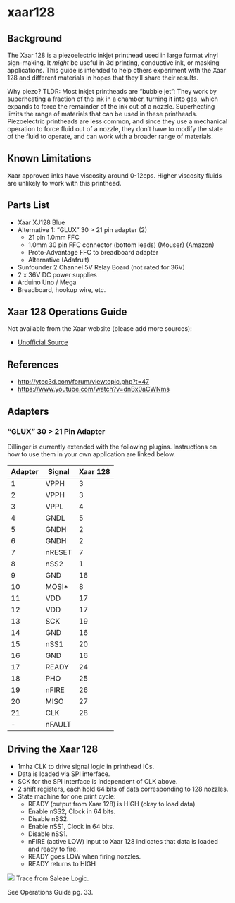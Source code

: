 # xaar128

## Background

The Xaar 128 is a piezoelectric inkjet printhead used in large format vinyl sign-making. It *might* be useful in 3d printing, conductive ink, or masking applications. This guide is intended to help others experiment with the Xaar 128 and different materials in hopes that they’ll share their results.

Why piezo? TLDR: Most inkjet printheads are “bubble jet”: They work by superheating a fraction of the ink in a chamber, turning it into gas, which expands to force the remainder of the ink out of a nozzle. Superheating limits the range of materials that can be used in these printheads. Piezoelectric printheads are less common, and since they use a mechanical operation to force fluid out of a nozzle, they don’t have to modify the state of the fluid to operate, and can work with a broader range of materials.

## Known Limitations

Xaar approved inks have viscosity around 0-12cps. Higher viscosity fluids are unlikely to work with this printhead.

## Parts List
- Xaar XJ128 Blue
- Alternative 1: “GLUX” 30 > 21 pin adapter (2)
  - 21 pin 1.0mm FFC
  - 1.0mm 30 pin FFC connector (bottom leads) (Mouser) (Amazon)
  - Proto-Advantage FFC to breadboard adapter
  - Alternative (Adafruit)
- Sunfounder 2 Channel 5V Relay Board (not rated for 36V)
- 2 x 36V DC power supplies
- Arduino Uno / Mega
- Breadboard, hookup wire, etc.

## Xaar 128 Operations Guide
Not available from the Xaar website (please add more sources):
- [Unofficial Source](http://d1.amobbs.com/bbs_upload782111/files_36/ourdev_619324HXZTX0.pdf)

## References

- http://ytec3d.com/forum/viewtopic.php?t=47
- https://www.youtube.com/watch?v=dnBx0aCWNms

## Adapters
### “GLUX” 30 > 21 Pin Adapter

Dillinger is currently extended with the following plugins. Instructions on how to use them in your own application are linked below.

| Adapter | Signal | Xaar 128 |
| ------ | ------ | ----- |
| 1 | VPPH | 3 |
| 2 | VPPH | 3 |
| 3 | VPPL | 4 |
| 4 | GNDL | 5 |
| 5 | GNDH | 2 |
| 6 | GNDH | 2 |
| 7 | nRESET | 7 |
| 8 | nSS2 | 1 |
| 9 | GND | 16 |
| 10 | MOSI* | 8 |
| 11 | VDD | 17 |
| 12 | VDD | 17
| 13 | SCK | 19 |
| 14 | GND | 16 |
| 15 | nSS1 | 20 |
| 16 | GND | 16 |
| 17 | READY | 24 |
| 18 | PHO | 25 |
| 19 | nFIRE | 26 |
| 20 | MISO | 27 |
| 21 | CLK | 28 |
| - | nFAULT | |

## Driving the Xaar 128
- 1mhz CLK to drive signal logic in printhead ICs.
- Data is loaded via SPI interface.
- SCK for the SPI interface is independent of CLK above.
- 2 shift registers, each hold 64 bits of data corresponding to 128 nozzles.
- State machine for one print cycle:
  - READY (output from Xaar 128) is HIGH (okay to load data)
  - Enable nSS2, Clock in 64 bits.
  - Disable nSS2.
  - Enable nSS1, Clock in 64 bits.
  - Disable nSS1.
  - nFIRE (active LOW) input to Xaar 128 indicates that data is loaded and ready to fire.
  - READY goes LOW when firing nozzles.
  - READY returns to HIGH

![](https://raw.githubusercontent.com/gkyle/xaar128/master/trace.png)
Trace from Saleae Logic.

See Operations Guide pg. 33.
